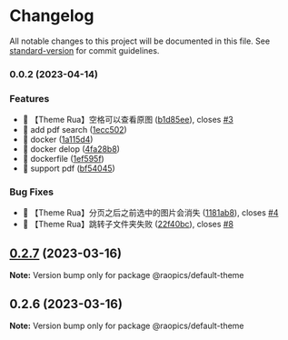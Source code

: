 # Changelog

All notable changes to this project will be documented in this file. See [standard-version](https://github.com/conventional-changelog/standard-version) for commit guidelines.

### 0.0.2 (2023-04-14)


### Features

* 🎸 【Theme Rua】空格可以查看原图 ([b1d85ee](https://github.com/rao-pics/rua/commit/b1d85ee58749eb63e8ec3ed828792bc8c8bf988d)), closes [#3](https://github.com/rao-pics/rua/issues/3)
* 🎸 add pdf search ([1ecc502](https://github.com/rao-pics/rua/commit/1ecc5024abc85f38d5b928df99e16a8c973c28e5))
* 🎸 docker ([1a115d4](https://github.com/rao-pics/rua/commit/1a115d45e260d877ada8ab11a73488d814c34229))
* 🎸 docker delop ([4fa28b8](https://github.com/rao-pics/rua/commit/4fa28b8655bc898cfee5a184558ad47736738e7b))
* 🎸 dockerfile ([1ef595f](https://github.com/rao-pics/rua/commit/1ef595f080ec2b2ed08f55f55970f06dfc91e2db))
* 🎸 support pdf ([bf54045](https://github.com/rao-pics/rua/commit/bf5404551788646e30549896bf18d60cbb996e9c))


### Bug Fixes

* 🐛 【Theme Rua】分页之后之前选中的图片会消失 ([1181ab8](https://github.com/rao-pics/rua/commit/1181ab8b9976c425a0e596892da82084d27d86dd)), closes [#4](https://github.com/rao-pics/rua/issues/4)
* 🐛 【Theme Rua】跳转子文件夹失败 ([22f40bc](https://github.com/rao-pics/rua/commit/22f40bcd3185733fda4e8cc741c4ba98e029926e)), closes [#8](https://github.com/rao-pics/rua/issues/8)

## [0.2.7](https://github.com/meetqy/eagleuse/compare/@raopics/default-theme@0.2.6...@raopics/default-theme@0.2.7) (2023-03-16)

**Note:** Version bump only for package @raopics/default-theme

## 0.2.6 (2023-03-16)

**Note:** Version bump only for package @raopics/default-theme
